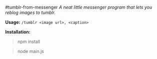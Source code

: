 #tumblr-from-messenger
*A neat little messenger program that lets you reblog images to tumblr.*

**Usage:** `/tumblr <image url>, <caption>` 

**Installation:**

> npm install 

> node main.js
